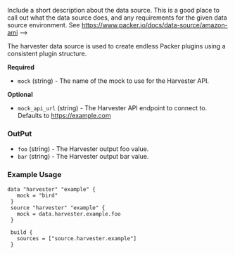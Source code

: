   Include a short description about the data source. This is a good place
  to call out what the data source does, and any requirements for the given
  data source environment. See https://www.packer.io/docs/data-source/amazon-ami
-->

The harvester data source is used to create endless Packer plugins using
a consistent plugin structure.


<!-- Data source Configuration Fields -->

**Required**

- `mock` (string) - The name of the mock to use for the Harvester API.


<!--
  Optional Configuration Fields

  Configuration options that are not required or have reasonable defaults
  should be listed under the optionals section. Defaults values should be
  noted in the description of the field
-->

**Optional**

- `mock_api_url` (string) - The Harvester API endpoint to connect to.
  Defaults to https://example.com



<!--
  A basic example on the usage of the data source. Multiple examples
  can be provided to highlight various build configurations.

-->

### OutPut

- `foo` (string) - The Harvester output foo value.
- `bar` (string) - The Harvester output bar value.

<!--
  A basic example on the usage of the data source. Multiple examples
  can be provided to highlight various build configurations.

-->

### Example Usage


```hcl
data "harvester" "example" {
   mock = "bird"
 }
 source "harvester" "example" {
   mock = data.harvester.example.foo
 }

 build {
   sources = ["source.harvester.example"]
 }
```
